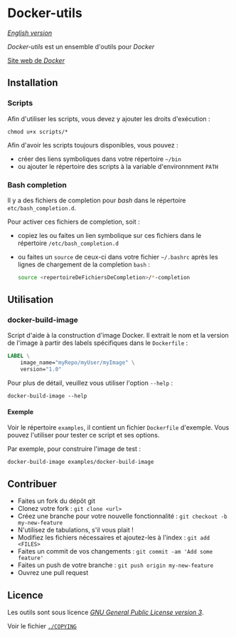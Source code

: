 Docker-utils
============

[_English version_](./README.md)

_Docker-utils_ est un ensemble d'outils pour _Docker_

[Site web de _Docker_][Docker]




Installation
------------

### Scripts
Afin d'utiliser les scripts, vous devez y ajouter les droits d'exécution :

    chmod u+x scripts/*


Afin d'avoir les scripts toujours disponibles, vous pouvez :

  * créer des liens symboliques dans votre répertoire `~/bin`
  * ou ajouter le répertoire des scripts à la variable d'environnment `PATH`


### Bash completion
Il y a des fichiers de completion pour _bash_ dans le répertoire `etc/bash_completion.d`.

Pour activer ces fichiers de completion, soit :

  * copiez les ou faites un lien symbolique sur ces fichiers dans le répertoire `/etc/bash_completion.d`
  * ou faites un `source` de ceux-ci dans votre fichier `~/.bashrc` après les lignes de chargement de la completion `bash` :

    ```bash
    source <repertoireDeFichiersDeCompletion>/*-completion
    ```




Utilisation
-----------

### docker-build-image
Script d'aide à la construction d'image Docker.
Il extrait le nom et la version de l'image à partir des labels spécifiques dans le `Dockerfile` :

```Dockerfile
LABEL \
    image_name="myRepo/myUser/myImage" \
    version="1.0"
```


Pour plus de détail, veuillez vous utiliser l'option `--help` :

    docker-build-image --help


#### Exemple
Voir le répertoire `examples`, il contient un fichier `Dockerfile` d'exemple.
Vous pouvez l'utiliser pour tester ce script et ses options.

Par exemple, pour construire l'image de test :

    docker-build-image examples/docker-build-image





Contribuer
----------
  * Faites un fork du dépôt git
  * Clonez votre fork : `git clone <url>`
  * Créez une branche pour votre nouvelle fonctionnalité : `git checkout -b my-new-feature`
  * N'utilisez de tabulations, s'il vous plait !
  * Modifiez les fichiers nécessaires et ajoutez-les à l'index : `git add <FILES>`
  * Faites un commit de vos changements : `git commit -am 'Add some feature'`
  * Faites un push de votre branche : `git push origin my-new-feature`
  * Ouvrez une pull request



Licence
-------
Les outils sont sous licence [_GNU General Public License version 3_][GnuGPL].

Voir le fichier [`./COPYING`](./COPYING)






[Docker]: https://www.docker.com
[GnuGPL]: http://www.gnu.org/licenses/gpl.html
